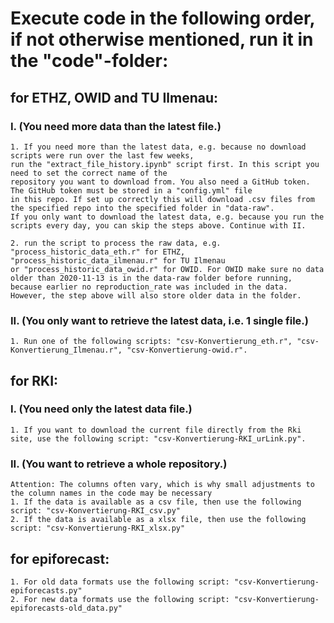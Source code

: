 # Execute code in the following order, if not otherwise mentioned, run it in the "code"-folder:

## for ETHZ, OWID and TU Ilmenau:
### I. (You need more data than the latest file.)

    1. If you need more than the latest data, e.g. because no download scripts were run over the last few weeks, 
    run the "extract_file_history.ipynb" script first. In this script you need to set the correct name of the 
    repository you want to download from. You also need a GitHub token. The GitHub token must be stored in a "config.yml" file 
    in this repo. If set up correctly this will download .csv files from the specified repo into the specified folder in "data-raw".
    If you only want to download the latest data, e.g. because you run the scripts every day, you can skip the steps above. Continue with II.

    2. run the script to process the raw data, e.g. "process_historic_data_eth.r" for ETHZ, "process_historic_data_ilmenau.r" for TU Ilmenau 
    or "process_historic_data_owid.r" for OWID. For OWID make sure no data older than 2020-11-13 is in the data-raw folder before running, 
    because earlier no reproduction_rate was included in the data. However, the step above will also store older data in the folder.

### II. (You only want to retrieve the latest data, i.e. 1 single file.)

    1. Run one of the following scripts: "csv-Konvertierung_eth.r", "csv-Konvertierung_Ilmenau.r", "csv-Konvertierung-owid.r".
    
## for RKI:    
### I. (You need only the latest data file.)

    1. If you want to download the current file directly from the Rki site, use the following script: "csv-Konvertierung-RKI_urLink.py".

### II. (You want to retrieve a whole repository.)

    Attention: The columns often vary, which is why small adjustments to the column names in the code may be necessary
    1. If the data is available as a csv file, then use the following script: "csv-Konvertierung-RKI_csv.py"
    2. If the data is available as a xlsx file, then use the following script: "csv-Konvertierung-RKI_xlsx.py"

## for epiforecast:
    
    1. For old data formats use the following script: "csv-Konvertierung-epiforecasts.py"
    2. For new data formats use the following script: "csv-Konvertierung-epiforecasts-old_data.py"
    
